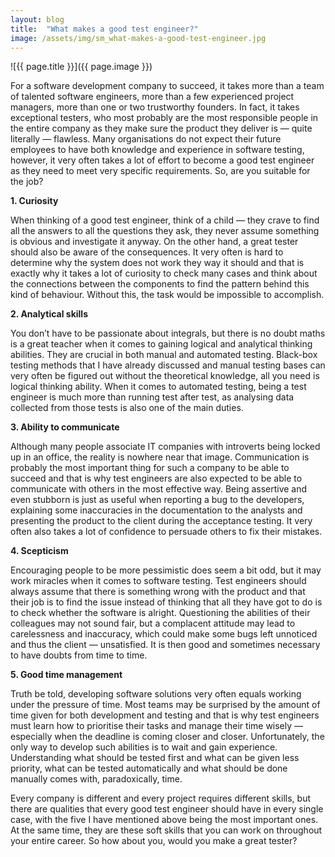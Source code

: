 ```yaml
---
layout: blog
title:  "What makes a good test engineer?"
image: /assets/img/sm_what-makes-a-good-test-engineer.jpg
---
```


![{{ page.title }}]({{ page.image }})

For a software development company to succeed, it takes more than a team of talented software engineers, more than a few experienced project managers, more than one or two trustworthy founders. In fact, it takes exceptional testers, who most probably are the most responsible people in the entire company as they make sure the product they deliver is — quite literally — flawless.  Many organisations do not expect their future employees to have both knowledge and experience in software testing, however, it very often takes a lot of effort to become a good test engineer as they need to meet very specific requirements. So, are you suitable for the job?

**1. Curiosity**

When thinking of a good test engineer, think of a child — they crave to find all the answers to all the questions they ask, they never assume something is obvious and investigate it anyway. On the other hand, a great tester should also be aware of the consequences. It very often is hard to determine why the system does not work they way it should and that is exactly why it takes a lot of curiosity to check many cases and think about the connections between the components to find the pattern behind this kind of behaviour. Without this, the task would be impossible to accomplish.

**2. Analytical skills**

You don’t have to be passionate about integrals, but there is no doubt maths is a great teacher when it comes to gaining logical and analytical thinking abilities. They are crucial in both manual and automated testing. Black-box testing methods that I have already discussed and manual testing bases can very often be figured out without the theoretical knowledge, all you need is logical thinking ability. When it comes to automated testing, being a test engineer is much more than running test after test, as analysing data collected from those tests is also one of the main duties.

**3. Ability to communicate**

Although many people associate IT companies with introverts being locked up in an office, the reality is nowhere near that image. Communication is probably the most important thing for such a company to be able to succeed and that is why test engineers are also expected to be able to communicate with others in the most effective way. Being assertive and even stubborn is just as useful when reporting a bug to the developers, explaining some inaccuracies in the documentation to the analysts and presenting the product to the client during the acceptance testing. It very often also takes a lot of confidence to persuade others to fix their mistakes.

**4. Scepticism**

Encouraging people to be more pessimistic does seem a bit odd, but it may work miracles when it comes to software testing. Test engineers should always assume that there is something wrong with the product and that their job is to find the issue instead of thinking that all they have got to do is to check whether the software is alright. Questioning the abilities of their colleagues may not sound fair, but a complacent attitude may lead to carelessness and inaccuracy, which could make some bugs left unnoticed and thus the client — unsatisfied. It is then good and sometimes necessary to have doubts from time to time.

**5. Good time management**

Truth be told, developing software solutions very often equals working under the pressure of time. Most teams may be surprised by the amount of time given for both development and testing and that is why test engineers must learn how to prioritise their tasks and manage their time wisely — especially when the deadline is coming closer and closer. Unfortunately, the only way to develop such abilities is to wait and gain experience. Understanding what should be tested first and what can be given less priority, what can be tested automatically and what should be done manually comes with, paradoxically, time.

Every company is different and every project requires different skills, but there are qualities that every good test engineer should have in every single case, with the five I have mentioned above being the most important ones. At the same time, they are these soft skills that you can work on throughout your entire career. So how about you, would you make a great tester?
